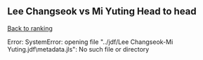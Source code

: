 ## Lee Changseok vs Mi Yuting Head to head

[Back to ranking](../../index.md)




Error: SystemError: opening file "../jdf/Lee Changseok-Mi Yuting.jdf\\metadata.jls": No such file or directory




